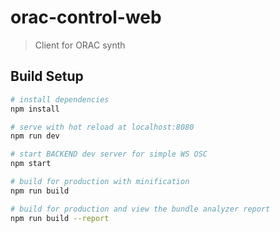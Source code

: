 # orac-control-web

> Client for ORAC synth

## Build Setup

``` bash
# install dependencies
npm install

# serve with hot reload at localhost:8080
npm run dev

# start BACKEND dev server for simple WS OSC
npm start

# build for production with minification
npm run build

# build for production and view the bundle analyzer report
npm run build --report
```
